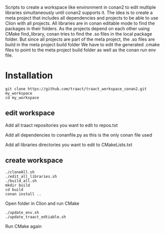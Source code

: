 Scripts to create a workspace like environment in conan2 to edit multiple libraries simultaneously until conan2 supports it.
The idea is to create a meta project that includes all dependencies and projects to be able to use Clion with all projects.
All libraries are in conan editable mode to find the packages in their folders.
As the projects depend on each other using CMake find_library, conan tries to find the .so files in the local package folder.
But since all projects are part of the meta project, the .so files are build in the meta project build folder 
We have to edit the generated .cmake files to point to the meta project build folder as well as the conan run env file.


# Installation

```
git clone https://github.com/traact/traact_workspace_conan2.git my_workspace
cd my_workspace
```

## edit workspace
Add all traact repositories you want to edit to repos.txt

Add all dependencies to conanfile.py as this is the only conan file used

Add all libraries directories you want to edit to CMakeLists.txt

## create workspace

```
./cloneAll.sh
./edit_all_libraries.sh
./build_all.sh
mkdir build
cd build
conan install ..
```

Open folder in Clion and run CMake

```
./update_env.sh
./update_traact_edtiable.sh
```

Run CMake again